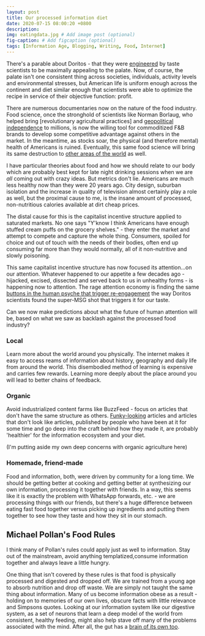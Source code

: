 ```yaml
---
layout: post
title: Our processed information diet
date: 2020-07-15 08:00:20 +0800
description: 
img: eatingdata.jpg # Add image post (optional)
fig-caption: # Add figcaption (optional)
tags: [Information Age, Blogging, Writing, Food, Internet]
---
```


There's a parable about Doritos - that they were [engineered](https://www.mashed.com/120166/untold-truth-doritos/) by taste scientists to be maximally appealing to the palate. Now, of course, the palate isn't one consistent thing across societies, individuals, activity levels and environmental stresses, but American life is uniform enough across the continent and diet similar enough that scientists were able to optimize the recipe in service of their objective function: profit.

There are numerous documentaries now on the nature of the food industry. Food science, once the stronghold of scientists like Norman Borlaug, who helped bring [revolutionary agricultural practices] and [geopolitical independence](../bizarre-fertilizer)
 to millions, is now the willing tool for commoditized F&B brands to develop some competitive advantage against others in the market. In the meantime, as stocks soar, the physical (and therefore mental) health of Americans is ruined. Eventually, this same food science will bring its same destruction to [other areas of the world](https://en.wikipedia.org/wiki/Obesity_in_Mexico) as well.

I have particular theories about food and how we should relate to our body which are probably best kept for late night drinking sessions when we are *all* coming out with crazy ideas. But metrics don't lie. Americans are much less healthy now than they were 20 years ago. City design, suburban isolation and the increase in quality of television almost certainly play a role as well, but the proximal cause to me, is the insane amount of processed, non-nutritious calories available at dirt cheap prices.

The distal cause for this is the capitalist incentive structure applied to saturated markets. No one says "Y'know I think Americans have enough stuffed cream puffs on the grocery shelves." - they enter the market and attempt to compete and capture the whole thing. Consumers, spoiled for choice and out of touch with the needs of their bodies, often end up consuming far more than they would normally, all of it non-nutritive and slowly poisoning.

This same capitalist incentive structure has now focused its attention...on our attention. Whatever happened to our appetite a few decades ago - hijacked, excised, dissected and served back to us in unhealthy forms - is happening now to attention. The rage attention economy is finding the same [buttons in the human psyche that trigger re-engagement](https://www.youtube.com/watch?v=rE3j_RHkqJc) the way Doritos scientists found the super-MSG shot that triggers it for our taste. 

Can we now make predictions about what the future of human attention will be, based on what we saw as backlash against the processed food industry?

### Local
Learn more about the world around you physically. The internet makes it easy to access reams of information about history, geography and daily life from around the world. This disembodied method of learning is expensive and carries few rewards. Learning more deeply about the place around you will lead to better chains of feedback.

### Organic
Avoid industrialized content farms like BuzzFeed - focus on articles that don't have the same structure as others. [Funky-looking](https://en.wikipedia.org/wiki/Heirloom_tomato) articles and articles that don't look like articles, published by people who have been at it for some time and go deep into the craft behind how they made it, are probably 'healthier' for the information ecosystem and your diet.

(I'm putting aside my own deep concerns with organic agriculture here)

### Homemade, friend-made
Food and information, both, were driven by community for a long time. We should be getting better at cooking and getting better at synthesizing our own information, processing it together with friends. In a way, this seems like it is exactly the problem with WhatsApp forwards, etc. - we are processing things with our friends, but there's a huge difference between eating fast food together versus picking up ingredients and putting them together to see how they taste and how they sit in our stomach.


## Michael Pollan's Food Rules
I think many of Pollan's rules could apply just as well to information. Stay out of the mainstream, avoid anything templatized,consume information together and always leave a little hungry.


One thing that isn't covered by these rules is that food is physically processed and digested and dropped off. We are trained from a young age to absorb nutrition and drop off waste. We are simply not taught the same thing about information. Many of us become information obese as a result - holding on to memories of our own lives, obscure facts with little relevance and Simpsons quotes. Looking at our information system like our digestive system, as a set of neurons that learn a deep model of the world from consistent, healthy feeding, might also help stave off many of the problems associated with the mind. After all, the gut has a [brain of its own too](https://en.wikipedia.org/wiki/Enteric_nervous_system).  
